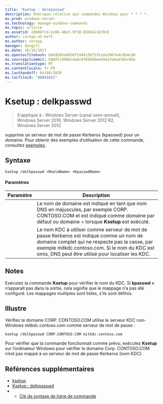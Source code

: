```yaml
---
title: 'Ksetup : delkpasswd'
description: Rubrique relative aux commandes Windows pour * * * *-
ms.prod: windows-server
ms.technology: manage-windows-commands
ms.topic: article
ms.assetid: 2db0bfcd-bc08-48e3-9f30-65b6411839c6
author: coreyp-at-msft
ms.author: coreyp
manager: dongill
ms.date: 10/16/2017
ms.openlocfilehash: b849265e6036f338413b75fe1da2067e4cdb4cd8
ms.sourcegitcommit: b00d7c8968c4adc8f699dbee694afe6ed36bc9de
ms.translationtype: MT
ms.contentlocale: fr-FR
ms.lasthandoff: 04/08/2020
ms.locfileid: "80841652"
---
```

# <a name="ksetupdelkpasswd"></a>Ksetup : delkpasswd

>S’applique à : Windows Server (canal semi-annuel), Windows Server 2016, Windows Server 2012 R2, Windows Server 2012

supprime un serveur de mot de passe Kerberos (kpasswd) pour un domaine. Pour obtenir des exemples d’utilisation de cette commande, consultez [exemples](#BKMK_Examples).
## <a name="syntax"></a>Syntaxe
```
ksetup /delkpasswd <RealmName> <KpasswdName>
```
#### <a name="parameters"></a>Paramètres

|   Paramètre   |                                                                                                   Description                                                                                                   |
|---------------|-----------------------------------------------------------------------------------------------------------------------------------------------------------------------------------------------------------------|
|  <RealmName>  |                                Le nom de domaine est indiqué en tant que nom DNS en majuscules, par exemple CORP. CONTOSO.COM et est indiqué comme domaine par défaut ou domaine = lorsque **Ksetup** est exécuté.                                |
| <KpasswdName> | Le nom KDC à utiliser comme serveur de mot de passe Kerberos est indiqué comme un nom de domaine complet qui ne respecte pas la casse, par exemple mitkdc.contoso.com. Si le nom du KDC est omis, DNS peut être utilisé pour localiser les KDC. |

## <a name="remarks"></a>Notes
Exécutez la commande **Ksetup** pour vérifier le nom du KDC. Si **kpasswd =** n’apparaît pas dans la sortie, cela signifie que le mappage n’a pas été configuré. Les mappages multiples sont listés, s’ils sont définis.
## <a name="examples"></a><a name=BKMK_Examples></a>Illustre
Vérifiez le domaine CORP. CONTOSO.COM utilise le serveur KDC non-Windows mitkdc.contoso.com comme serveur de mot de passe :
```
ksetup /delkpasswd CORP.CONTOSO.COM mitkdc.contoso.com
```
Pour vérifier que la commande fonctionnait comme prévu, exécutez **Ksetup** sur l’ordinateur Windows pour vérifier le domaine Corp. CONTOSO.COM n’est pas mappé à un serveur de mot de passe Kerberos (nom KDC).
## <a name="additional-references"></a>Références supplémentaires
-   [ksetup](ksetup.md)
-   [Ksetup : delkpasswd](ksetup-delkpasswd.md)
-   - [Clé de syntaxe de ligne de commande](command-line-syntax-key.md)
